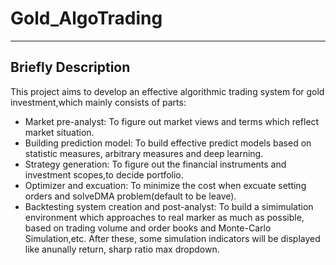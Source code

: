 # Gold_AlgoTrading
---
## Briefly Description

This project aims to develop an effective algorithmic trading system for gold investment,which mainly consists of parts:
- Market pre-analyst: To figure out market views and terms which reflect market situation.
- Building prediction model: To build effective predict models based on statistic measures, arbitrary measures and deep learning.
- Strategy generation: To figure out the financial instruments and investment scopes,to decide portfolio.
- Optimizer and excuation: To minimize the cost when excuate setting orders and solveDMA problem(default to be leave).
- Backtesting system creation and post-analyst: To build a simimulation environment which approaches to real marker as much as possible, based on trading volume and order books and Monte-Carlo Simulation,etc. After these, some simulation indicators will be displayed like anunally return, sharp ratio max dropdown.
